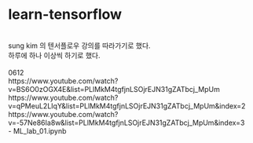 # learn-tensorflow<br>
<br>
sung kim 의 텐서플로우 강의를 따라가기로 했다.<br>
하루에 하나 이상씩 하기로 했다.<br>
<br>
0612<br>
https://www.youtube.com/watch?v=BS6O0zOGX4E&list=PLlMkM4tgfjnLSOjrEJN31gZATbcj_MpUm <br>
https://www.youtube.com/watch?v=qPMeuL2LIqY&list=PLlMkM4tgfjnLSOjrEJN31gZATbcj_MpUm&index=2 <br>
https://www.youtube.com/watch?v=-57Ne86Ia8w&list=PLlMkM4tgfjnLSOjrEJN31gZATbcj_MpUm&index=3 <br>
- ML_lab_01.ipynb <br>

